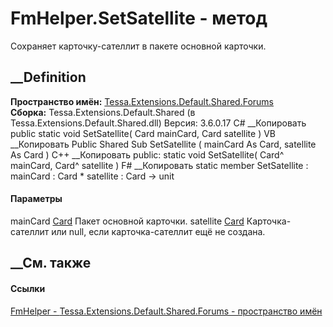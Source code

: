 # FmHelper.SetSatellite - метод
Сохраняет карточку-сателлит в пакете основной карточки.
## __Definition
 **Пространство имён:**
[Tessa.Extensions.Default.Shared.Forums](N_Tessa_Extensions_Default_Shared_Forums.htm)  
 **Сборка:** Tessa.Extensions.Default.Shared (в
Tessa.Extensions.Default.Shared.dll) Версия: 3.6.0.17
C# __Копировать
     public static void SetSatellite(
    	Card mainCard,
    	Card satellite
    )
VB __Копировать
     Public Shared Sub SetSatellite ( 
    	mainCard As Card,
    	satellite As Card
    )
C++ __Копировать
     public:
    static void SetSatellite(
    	Card^ mainCard, 
    	Card^ satellite
    )
F# __Копировать
     static member SetSatellite : 
            mainCard : Card * 
            satellite : Card -> unit 
#### Параметры
mainCard [Card](T_Tessa_Cards_Card.htm)
    Пакет основной карточки.
satellite [Card](T_Tessa_Cards_Card.htm)
    Карточка-сателлит или null, если карточка-сателлит ещё не создана.
##  __См. также
#### Ссылки
[FmHelper - ](T_Tessa_Extensions_Default_Shared_Forums_FmHelper.htm)
[Tessa.Extensions.Default.Shared.Forums - пространство
имён](N_Tessa_Extensions_Default_Shared_Forums.htm)
